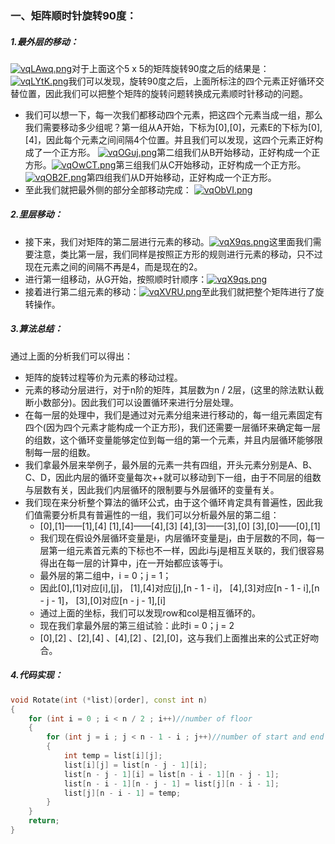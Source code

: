 ### 一、矩阵顺时针旋转90度：
##### 1.最外层的移动：
[![vqLAwq.png](https://s1.ax1x.com/2022/09/09/vqLAwq.png)](https://imgse.com/i/vqLAwq)对于上面这个5 x 5的矩阵旋转90度之后的结果是：[![vqLYtK.png](https://s1.ax1x.com/2022/09/09/vqLYtK.png)](https://imgse.com/i/vqLYtK)我们可以发现，旋转90度之后，上面所标注的四个元素正好循环交替位置，因此我们可以把整个矩阵的旋转问题转换成元素顺时针移动的问题。
- 我们可以想一下，每一次我们都移动四个元素，把这四个元素当成一组，那么我们需要移动多少组呢？第一组从A开始，下标为[0],[0]，元素E的下标为[0],[4]，因此每个元素之间间隔4个位置。并且我们可以发现，这四个元素正好构成了一个正方形。
[![vqOGuj.png](https://s1.ax1x.com/2022/09/09/vqOGuj.png)](https://imgse.com/i/vqOGuj)第二组我们从B开始移动，正好构成一个正方形。[![vqOwCT.png](https://s1.ax1x.com/2022/09/09/vqOwCT.png)](https://imgse.com/i/vqOwCT)第三组我们从C开始移动，正好构成一个正方形。[![vqOB2F.png](https://s1.ax1x.com/2022/09/09/vqOB2F.png)](https://imgse.com/i/vqOB2F)第四组我们从D开始移动，正好构成一个正方形。
- 至此我们就把最外侧的部分全部移动完成：
[![vqObVI.png](https://s1.ax1x.com/2022/09/09/vqObVI.png)](https://imgse.com/i/vqObVI)
##### 2.里层移动：
- 接下来，我们对矩阵的第二层进行元素的移动。[![vqX9qs.png](https://s1.ax1x.com/2022/09/09/vqX9qs.png)](https://imgse.com/i/vqX9qs)这里面我们需要注意，类比第一层，我们同样是按照正方形的规则进行元素的移动，只不过现在元素之间的间隔不再是4，而是现在的2。
- 进行第一组移动，从G开始，按照顺时针顺序：[![vqX9qs.png](https://s1.ax1x.com/2022/09/09/vqX9qs.png)](https://imgse.com/i/vqX9qs)
- 接着进行第二组元素的移动：[![vqXVRU.png](https://s1.ax1x.com/2022/09/09/vqXVRU.png)](https://imgse.com/i/vqXVRU)至此我们就把整个矩阵进行了旋转操作。
##### 3.算法总结：
通过上面的分析我们可以得出：
- 矩阵的旋转过程等价为元素的移动过程。
- 元素的移动分层进行，对于n阶的矩阵，其层数为n / 2层，(这里的除法默认截断小数部分)。因此我们可以设置循环来进行分层处理。
- 在每一层的处理中，我们是通过对元素分组来进行移动的，每一组元素固定有四个(因为四个元素才能构成一个正方形)，我们还需要一层循环来确定每一层的组数，这个循环变量能够定位到每一组的第一个元素，并且内层循环能够限制每一层的组数。
- 我们拿最外层来举例子，最外层的元素一共有四组，开头元素分别是A、B、C、D，因此内层的循环变量每次++就可以移动到下一组，由于不同层的组数与层数有关，因此我们内层循环的限制要与外层循环的变量有关。
- 我们现在来分析整个算法的循环公式，由于这个循环肯定具有普遍性，因此我们值需要分析具有普遍性的一组，我们可以分析最外层的第二组：
	- [0],[1]——[1],[4]    [1],[4]——[4],[3]    [4],[3]——[3],[0]    [3],[0]——[0],[1]
	- 我们现在假设外层循环变量是i，内层循环变量是j，由于层数的不同，每一层第一组元素首元素的下标也不一样，因此i与j是相互关联的，我们很容易得出在每一层的计算中，j在一开始都应该等于i。
	- 最外层的第二组中，i = 0；j = 1；
	- 因此[0],[1]对应[i],[j]， [1],[4]对应[j],[n - 1 - i]， [4],[3]对应[n - 1 - i],[n - j - 1]， [3],[0]对应[n - j - 1],[i]
	- 通过上面的坐标，我们可以发现row和col是相互循环的。
	- 现在我们拿最外层的第三组试验：此时i = 0；j = 2
	- [0],[2] 、[2],[4] 、[4],[2] 、[2],[0]，这与我们上面推出来的公式正好吻合。
##### 4.代码实现：
```cpp
void Rotate(int (*list)[order], const int n)
{
	for (int i = 0 ; i < n / 2 ; i++)//number of floor
	{
		for (int j = i ; j < n - 1 - i ; j++)//number of start and end restriction
		{
			int temp = list[i][j];
			list[i][j] = list[n - j - 1][i];
			list[n - j - 1][i] = list[n - i - 1][n - j - 1];
			list[n - i - 1][n - j - 1] = list[j][n - i - 1];
			list[j][n - i - 1] = temp;
		}
	}
	return;
}
```
